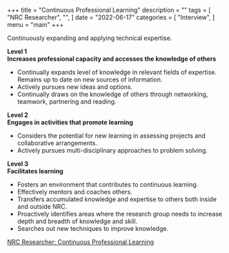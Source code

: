 +++
title = "Continuous Professional Learning"
description = ""
tags = [
    "NRC Researcher",
    "",
]
date = "2022-06-17"
categories = [
    "Interview",
]
menu = "main"
+++

Continuously expanding and applying technical expertise.  

**Level 1**  
**Increases professional capacity and accesses the knowledge of others**  

* Continually expands level of knowledge in relevant fields of expertise. Remains up to date on new sources of information.  
* Actively pursues new ideas and options.  
* Continually draws on the knowledge of others through networking, teamwork, partnering and reading.  


**Level 2**  
**Engages in activities that promote learning**  

* Considers the potential for new learning in assessing projects and collaborative arrangements.  
* Actively pursues multi-disciplinary approaches to problem solving.  


**Level 3**  
**Facilitates learning**  

* Fosters an environment that contributes to continuous learning.  
* Effectively mentors and coaches others.  
* Transfers accumulated knowledge and expertise to others both inside and outside NRC.  
* Proactively identifies areas where the research group needs to increase depth and breadth of knowledge and skill.  
* Searches out new techniques to improve knowledge.  

<a href = "https://nrc.canada.ca/en/corporate/careers/behavioural-competencies/behavioural-competencies-researcher-continuous-professional-learning">NRC Researcher: Continuous Professional Learning</a>